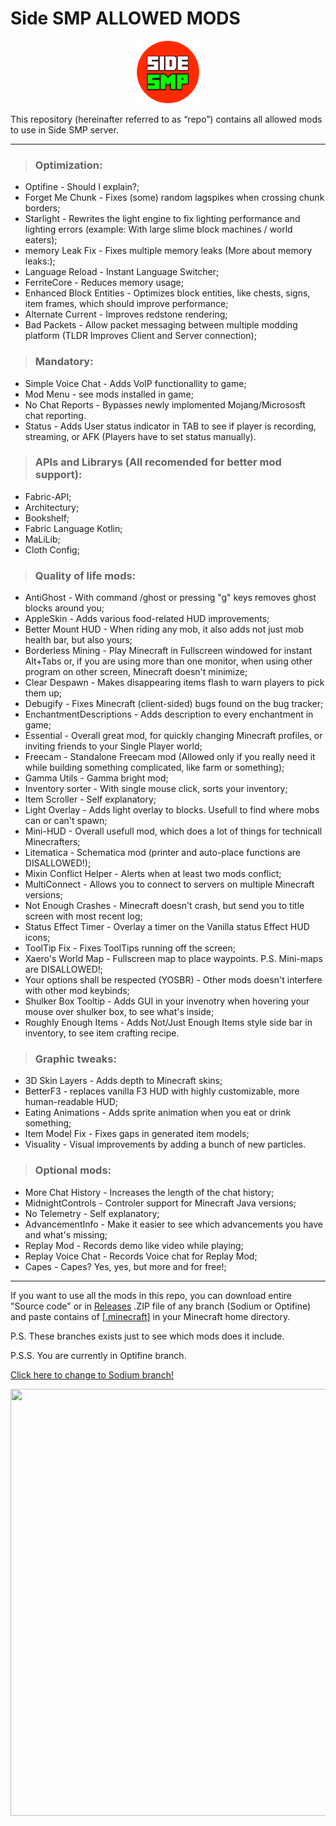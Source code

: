 #   Side SMP ALLOWED MODS
<p align="center">
  <img width="100" height="100" src="/side_logo_optifine.png">
</p>

This repository (hereinafter referred to as “repo”) contains all allowed mods to use in Side SMP server.

---

> ### **Optimization**:
+	Optifine - Should I explain?;
+	Forget Me Chunk - Fixes (some) random lagspikes when crossing chunk borders;
+	Starlight - Rewrites the light engine to fix lighting performance and lighting errors (example: With large slime block machines / world eaters);
+	memory Leak Fix - Fixes multiple memory leaks (More about memory leaks:);
+	Language Reload - Instant Language Switcher;
+	FerriteCore - Reduces memory usage;
+	Enhanced Block Entities - Optimizes block entities, like chests, signs, item frames, which should improve performance;
+	Alternate Current - Improves redstone rendering;
+	Bad Packets - Allow packet messaging between multiple modding platform (TLDR Improves Client and Server connection);

> ### **Mandatory**:
+	Simple Voice Chat - Adds VoIP functionallity to game;
+	Mod Menu - see mods installed in game;
+	No Chat Reports - Bypasses newly implomented Mojang/Micrososft chat reporting.
+ Status - Adds User status indicator in TAB to see if player is recording, streaming, or AFK (Players have to set status manually).

> ### **APIs and Librarys** (All recomended for better mod support):
+	Fabric-API;
+	Architectury;
+	Bookshelf;
+	Fabric Language Kotlin;
+	MaLiLib;
+	Cloth Config;

> ### **Quality of life mods**:
+	AntiGhost - With command /ghost or pressing "g" keys removes ghost blocks around you;
+	AppleSkin - Adds various food-related HUD improvements;
+	Better Mount HUD - When riding any mob, it also adds not just mob health bar, but also yours;
+	Borderless Mining - Play Minecraft in Fullscreen windowed for instant Alt+Tabs or, if you are using more than one monitor, when using other program on other screen, Minecraft doesn't minimize;
+	Clear Despawn - Makes disappearing items flash to warn players to pick them up;
+	Debugify - Fixes Minecraft (client-sided) bugs found on the bug tracker;
+	EnchantmentDescriptions - Adds description to every enchantment in game;
+	Essential - Overall great mod, for quickly changing Minecraft profiles, or inviting friends to your Single Player world;
+	Freecam - Standalone Freecam mod (Allowed only if you really need it while building something complicated, like farm or something);
+	Gamma Utils - Gamma bright mod;
+	Inventory sorter - With single mouse click, sorts your inventory;
+	Item Scroller - Self explanatory;
+	Light Overlay - Adds light overlay to blocks. Usefull to find where mobs can or can't spawn;
+	Mini-HUD - Overall usefull mod, which does a lot of things for technicall Minecrafters;
+	Litematica - Schematica mod (printer and auto-place functions are DISALLOWED!);
+	Mixin Conflict Helper - Alerts when at least two mods conflict;
+	MultiConnect - Allows you to connect to servers on multiple Minecraft versions;
+	Not Enough Crashes - Minecraft doesn't crash, but send you to title screen with most recent log;
+	Status Effect Timer - Overlay a timer on the Vanilla status Effect HUD icons;
+	ToolTip Fix - Fixes ToolTips running off the screen;
+	Xaero's World Map - Fullscreen map to place waypoints. P.S. Mini-maps are DISALLOWED!;
+	Your options shall be respected (YOSBR) - Other mods doesn't interfere with other mod keybinds;
+	Shulker Box Tooltip - Adds GUI in your invenotry when hovering your mouse over shulker box, to see what's inside;
+	Roughly Enough Items - Adds Not/Just Enough Items style side bar in inventory, to see item crafting recipe.

> ### **Graphic tweaks**:
+	3D Skin Layers - Adds depth to Minecraft skins;
+	BetterF3 - replaces vanilla F3 HUD with highly customizable, more human-readable HUD;
+	Eating Animations - Adds sprite animation when you eat or drink something;
+	Item Model Fix - Fixes gaps in generated item models;
+	Visuality - Visual improvements by adding a bunch of new particles.

> ### **Optional mods**:
+	More Chat History - Increases the length of the chat history;
+	MidnightControls - Controler support for Minecraft Java versions;
+	No Telemetry - Self explanatory;
+	AdvancementInfo - Make it easier to see which advancements you have and what's missing;
+	Replay Mod - Records demo like video while playing;
+	Replay Voice Chat - Records Voice chat for Replay Mod;
+ Capes - Capes? Yes, yes, but more and for free!;

---

If you want to use all the mods in this repo, you can download entire "Source code" or in [Releases](https://github.com/Zobbros/Side_SMP_ALLOWED_MODS/releases) .ZIP file of any branch (Sodium or Optifine) and paste contains of [[.minecraft]](https://github.com/Zobbros/Side_SMP_ALLOWED_MODS/tree/Optifine/.minecraft) in your Minecraft home directory.

P.S. These branches exists just to see which mods does it include.

P.S.S. You are currently in Optifine branch.

[Click here to change to Sodium branch!](https://github.com/Zobbros/Side_SMP_ALLOWED_MODS/tree/Sodium)

<p align="center">
  <img width="515" height="683" src="https://media.discordapp.net/attachments/776126644711587930/1010535149252902973/unknown.png?width=515&height=683">
</p>
